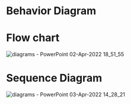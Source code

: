 # Behavior Diagram
# Flow chart

![diagrams - PowerPoint 02-Apr-2022 18_51_55](https://user-images.githubusercontent.com/101447824/161386577-2e123d64-c29d-49a0-b07e-7d939b781f11.png)

# Sequence Diagram
![diagrams - PowerPoint 03-Apr-2022 14_28_21](https://user-images.githubusercontent.com/101447824/161420154-fe2ec593-ad56-45d4-b487-cb51a8782ddd.png)
